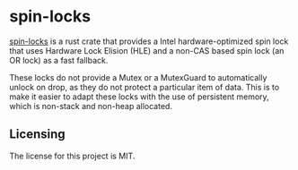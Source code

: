 # spin-locks

[spin-locks] is a rust crate that provides a Intel hardware-optimized spin lock that uses Hardware Lock Elision (HLE) and a non-CAS based spin lock (an OR lock) as a fast fallback.

These locks do not provide a Mutex or a MutexGuard to automatically unlock on drop, as they do not protect a particular item of data. This is to make it easier to adapt these locks with the use of persistent memory, which is non-stack and non-heap allocated.


## Licensing

The license for this project is MIT.

[spin-locks]: https://github.com/lemonrock/spin-locks "spin-locks GitHub page"
